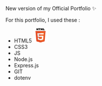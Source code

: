 New version of my Official Portfolio ✨

For this portfolio, I used these :

- HTML5 <a href="https://www.w3.org/html/" target="_blank" rel="noreferrer" title="HTML5"> <img src="https://raw.githubusercontent.com/devicons/devicon/master/icons/html5/html5-original-wordmark.svg" alt="html5" width="40" height="40"/> </a><br>
- CSS3
- JS
- Node.js
- Express.js
- GIT
- dotenv